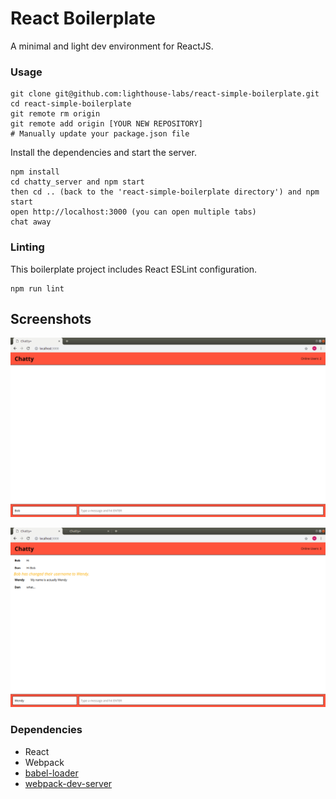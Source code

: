 React Boilerplate
=====================

A minimal and light dev environment for ReactJS.

### Usage

```
git clone git@github.com:lighthouse-labs/react-simple-boilerplate.git
cd react-simple-boilerplate
git remote rm origin
git remote add origin [YOUR NEW REPOSITORY]
# Manually update your package.json file
```

Install the dependencies and start the server.

```
npm install
cd chatty_server and npm start
then cd .. (back to the 'react-simple-boilerplate directory') and npm start
open http://localhost:3000 (you can open multiple tabs)
chat away
```

### Linting

This boilerplate project includes React ESLint configuration.

```
npm run lint
```
## Screenshots
!["Screenshot of Chatty app, simple and clean."](https://github.com/mBarlescu/chatty/blob/master/docs/Screenshot%20from%202018-11-29%2020-52-22.png?raw=true)

!["Screenshot of Chatty app messages, and a user changing their username."](https://github.com/mBarlescu/chatty/blob/master/docs/Screenshot%20from%202018-11-29%2020-54-46.png?raw=true)

### Dependencies

* React
* Webpack
* [babel-loader](https://github.com/babel/babel-loader)
* [webpack-dev-server](https://github.com/webpack/webpack-dev-server)
